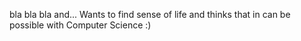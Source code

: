 bla bla bla and... 
Wants to find sense of life and thinks that in can be possible with Computer Science :)
